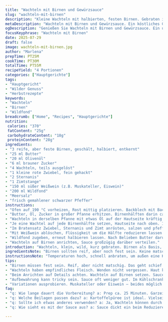 ```yaml
---
title: "Wachteln mit Birnen und Gewürzsauce"
slug: "wachteln-mit-birnen"
description: "Kleine Wachteln mit halbierten, festen Birnen. Gebraten in Butter und Olivenöl mit einem Hauch Zucker. Gewürzsauce mit Sternanis, Zimt und süßem Weißwein. Reduktion mit Wildfonds. Ohne Nüsse, Laktose, Gluten und Eier. Garzeit rund 50 Minuten, für 4 Portionen."
metaDescription: "Wachteln mit Birnen und Gewürzsauce. Ein köstliches Gericht für den Herbst. Einfach zuzubereiten. Wunderbare Balance der Aromen."
ogDescription: "Genießen Sie Wachteln mit Birnen und Gewürzsauce. Ein unwiderstehliches Rezept für die kalte Jahreszeit. Perfekt für besondere Anlässe."
focusKeyphrase: "Wachteln mit Birnen"
date: 2025-07-29
draft: false
image: wachteln-mit-birnen.jpg
author: "Marlena"
prepTime: PT25M
cookTime: PT30M
totalTime: PT55M
recipeYield: "4 Portionen"
categories: ["Hauptgerichte"]
tags:
- "Hauptgericht"
- "Wilder Genuss"
- "Herbstrezepte"
keywords:
- "Wachteln"
- "Birnen"
- "Wildfond"
breadcrumb: ["Home", "Recipes", "Hauptgerichte"]
nutrition: 
 calories: "370"
 fatContent: "25g"
 carbohydrateContent: "18g"
 proteinContent: "28g"
ingredients:
- "3 reife, aber feste Birnen, geschält, halbiert, entkernt"
- "25 ml Butter"
- "20 ml Olivenöl"
- "6 ml brauner Zucker"
- "4 Wachteln, teils ausgelöst"
- "1 kleine rote Zwiebel, fein gehackt"
- "2 Sternanis"
- "1 Zimtstange"
- "150 ml süßer Weißwein (z.B. Muskateller, Eiswein)"
- "200 ml Wildfond"
- "Meersalz"
- "frisch gemahlener schwarzer Pfeffer"
instructions:
- "Ofen auf 190 °C vorheizen, Rost mittig platzieren. Backblech mit Backpapier auslegen."
- "Butter, Öl, Zucker in großer Pfanne erhitzen. Birnenhälften darin ca. 3 Minuten pro Seite anbraten. Auf das Backblech legen, Schnittseite nach unten."
- "Wachteln in derselben Pfanne mit etwas Öl auf der Hautseite kräftig anbraten. Salzen, pfeffern. Wachteln wenden und 2 Minuten weiterbraten."
- "Je eine Wachtel auf jede Birnenhälfte setzen, Hautseite nach oben. Im Ofen 18-22 Minuten garen, bis Wachteln durch sind."
- "Im Bratensatz Zwiebel, Sternanis und Zimt anrösten, salzen und pfeffern."
- "Mit Weißwein ablöschen, Flüssigkeit um die Hälfte reduzieren lassen."
- "Wildfond zugeben, erneut halbieren lassen. Nach Belieben Butter darunter ziehen. Abschmecken."
- "Wachteln auf Birnen anrichten, Sauce großzügig darüber verteilen."
introduction: "Wachteln, klein, wild, kurz gebraten. Birnen als Basis, süß und fest zugleich. Zimt, Sternanis - würzig, machen warm. Weißwein bringt Frische, süß und säuerlich. Kombiniert mit Wildfond, konzentrierte Aromen. Ein Tartuffo an Geschmack. Ohne Nuss, Gluten, Milch, Ei - fast allergenfrei. Für 4 gedacht, aber schnell weg. Herbst oder Winter, Kräuter und Gewürze spielen mit der Frucht. Birnen behalten Struktur durch leichte Bräune. Wachteln mit Haut knusprig, Fleisch zart. Sauce dick, rund, fast sirupartig. Fokus auf Balance: süß, würzig, herb. Minimal, aber voll. Nicht klassisch, kleiner Twist mit roter Zwiebel statt Schalotte. Intensivere Farbe. Zucker leicht braun, karamellisiert, das knackt im Mund."
ingredientsNote: "Birnen sollten reif, aber noch fest sein. Keine matschigen Früchtchen, sonst zerfallen sie beim Braten. Butter und Olivenöl zusammen geben Balance zwischen Geschmack und Rauchpunkt. Brauner Zucker, nicht zu viel, nur eine Spur fördert die Karamellisierung. Wachteln teils ausgelöst, um einfacher zu essen und besser zu garen. Zwiebel ist roter Typ, bringt eine leichte Süße, kontrastiert zur Schärfe von Sternanis und Zimt. Weißwein süß, hier Eiswein oder Muskateller. Wildfond statt Kalbsfond, intensiver, erdig – gibt Tiefe. Salz und Pfeffer nur sparsam, da Fonds schon Salz enthält. Gewürze dürfen nicht dominieren, nur umspielen den Hauptgeschmack. Butter in der Sauce hilft den Geschmack abzurunden, gibt Textur. Alles ohne Allergene - keine Nüsse, Eier, Gluten oder Laktose. Klarheit im Geschmack, nicht überladen."
instructionsNote: "Temperaturen hoch, schnell anbraten, um außen eine Kruste zu bekommen. Birnen zuerst, so können sie braun werden, bleiben aber innen fest. Hitze reduzieren, wenn Sie Wachteln braten, damit sie langsam garen und nicht austrocknen. Wachteln wenden, damit beide Seiten Wärme bekommen, aber Hautseite schön knusprig bleibt. Im Ofen nicht zu lange lassen, sonst trocken. Sauce in der gleichen Pfanne zubereiten, Aromen frisch abkratzen (Deglacieren). Zwiebel sowie Gewürze gleich mit anrösten, so geben sie mehr Tiefe ab. Flüssigkeit langsam reduzieren, Geduld. Am Ende Butter unterrühren, gibt Glanz, rundet ab. Abschmecken immer zum Schluss. Aufwärmen der Sauce kann zäh werden – lieber frisch zubereiten. Anrichten schlicht, Wachteln auf Birnen setzen, Sauce großzügig darüber. Servieren sofort, damit Zartheit erhalten bleibt."
tips:
- "Birnen müssen fest sein. Reif, aber nicht matschig. Das geht schief. Braune Zuckerkristalle, nicht zu viel nehmen. Karamellisierung fördern. Butter und Olivenöl zusammen verwenden fürs Anbraten. Gibt Geschmack. Hitze hoch, außen knusprig."
- "Wachteln haben empfindliches Fleisch. Wenden nicht vergessen. Haut knusprig halten. Hitze beim Braten reduzieren, damit das Fleisch zart bleibt. Niedrig garen, nicht zu lange. Im Ofen aufpassen, sonst trocken. Immer wieder kontrollieren."
- "Beim Anrichten auf Details achten. Wachteln auf Birnen setzen. Sauce großzügig verteilen. Glanz nicht vergessen. Butter am Ende einrühren. Rundet alles ab. Temperatur spielt auch eine Rolle. Servieren, wenn alles frisch ist."
- "Aufbewahrung kann tricky sein. Sauce oft weniger gut. Im Kühlschrank paar Tage, aber lieber frisch. Wachteln gut abgedeckt lagern. Über nacht im Kühlschrank nicht lange warten. Am besten gleich essen. Dann ist's perfekt."
- "Variationen ausprobieren. Muskateller oder Eiswein – beides möglich. Unterschiedliche Gewürze anpassen. Zimt oder Sternanis reduzieren. Zwiebel kann variieren. Arbeitszeit im Auge behalten. Genießen, Männer. Feine Küche, einfach gemacht."
faq:
- "q: Wie lange dauert die Vorbereitung? a: Prep ca. 25 Minuten. Garzeit 30 Minuten. Insgesamt 55 Minuten. Planen für alles ein. Viele Kleinigkeiten beachten, das geht schnell."
- "q: Welche Beilagen passen dazu? a: Kartoffelpüree ist ideal. Vielseitig. Oder eine einfache Gemüsebeilage. Wir empfehlen Rosenkohl. Harmoniert gut. Oder auch verwandeln in Salat. Geht auch leicht."
- "q: Sollte ich etwas anderes verwenden? a: Ja, Wachteln können durch Hähnchen ersetzt werden. Oder Tauben, wenn gewünscht. Alle Variationen. Aber Garzeiten anpassen, das ist wichtig für das Ergebnis. Viele Optionen."
- "q: Wie sieht es mit der Sauce aus? a: Sauce dickt ein beim Reduzieren. Wichtig. Sollte wenig Flüssigkeit bleiben. Butter macht's vollmundig. Zudem aromatisch, ohne überladen. Zutaten nicht zu knapp. Gutes Verhältnis."

---
```

